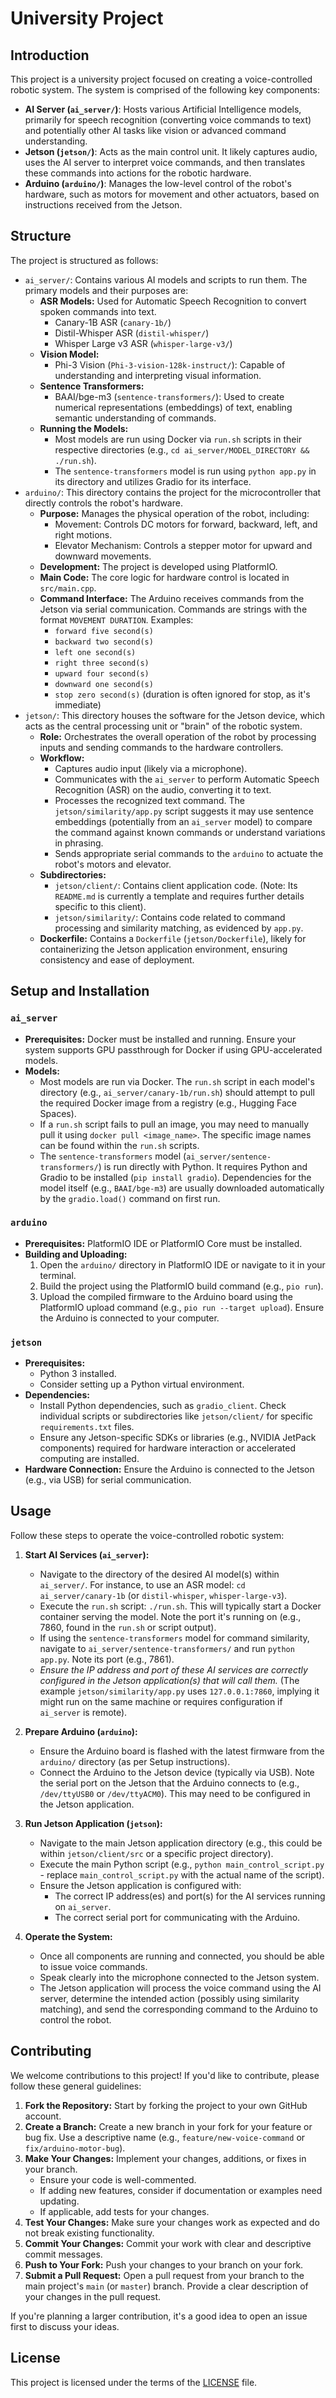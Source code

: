 # University Project

## Introduction

This project is a university project focused on creating a voice-controlled robotic system. The system is comprised of the following key components:

- **AI Server (`ai_server/`)**: Hosts various Artificial Intelligence models, primarily for speech recognition (converting voice commands to text) and potentially other AI tasks like vision or advanced command understanding.
- **Jetson (`jetson/`)**: Acts as the main control unit. It likely captures audio, uses the AI server to interpret voice commands, and then translates these commands into actions for the robotic hardware.
- **Arduino (`arduino/`)**: Manages the low-level control of the robot's hardware, such as motors for movement and other actuators, based on instructions received from the Jetson.

## Structure

The project is structured as follows:

- `ai_server/`: Contains various AI models and scripts to run them. The primary models and their purposes are:
    - **ASR Models:** Used for Automatic Speech Recognition to convert spoken commands into text.
        - Canary-1B ASR (`canary-1b/`)
        - Distil-Whisper ASR (`distil-whisper/`)
        - Whisper Large v3 ASR (`whisper-large-v3/`)
    - **Vision Model:**
        - Phi-3 Vision (`Phi-3-vision-128k-instruct/`): Capable of understanding and interpreting visual information.
    - **Sentence Transformers:**
        - BAAI/bge-m3 (`sentence-transformers/`): Used to create numerical representations (embeddings) of text, enabling semantic understanding of commands.
    - **Running the Models:**
        - Most models are run using Docker via `run.sh` scripts in their respective directories (e.g., `cd ai_server/MODEL_DIRECTORY && ./run.sh`).
        - The `sentence-transformers` model is run using `python app.py` in its directory and utilizes Gradio for its interface.
- `arduino/`: This directory contains the project for the microcontroller that directly controls the robot's hardware.
    - **Purpose:** Manages the physical operation of the robot, including:
        - Movement: Controls DC motors for forward, backward, left, and right motions.
        - Elevator Mechanism: Controls a stepper motor for upward and downward movements.
    - **Development:** The project is developed using PlatformIO.
    - **Main Code:** The core logic for hardware control is located in `src/main.cpp`.
    - **Command Interface:** The Arduino receives commands from the Jetson via serial communication. Commands are strings with the format `MOVEMENT DURATION`. Examples:
        - `forward five second(s)`
        - `backward two second(s)`
        - `left one second(s)`
        - `right three second(s)`
        - `upward four second(s)`
        - `downward one second(s)`
        - `stop zero second(s)` (duration is often ignored for stop, as it's immediate)
- `jetson/`: This directory houses the software for the Jetson device, which acts as the central processing unit or "brain" of the robotic system.
    - **Role:** Orchestrates the overall operation of the robot by processing inputs and sending commands to the hardware controllers.
    - **Workflow:**
        - Captures audio input (likely via a microphone).
        - Communicates with the `ai_server` to perform Automatic Speech Recognition (ASR) on the audio, converting it to text.
        - Processes the recognized text command. The `jetson/similarity/app.py` script suggests it may use sentence embeddings (potentially from an `ai_server` model) to compare the command against known commands or understand variations in phrasing.
        - Sends appropriate serial commands to the `arduino` to actuate the robot's motors and elevator.
    - **Subdirectories:**
        - `jetson/client/`: Contains client application code. (Note: Its `README.md` is currently a template and requires further details specific to this client).
        - `jetson/similarity/`: Contains code related to command processing and similarity matching, as evidenced by `app.py`.
    - **Dockerfile:** Contains a `Dockerfile` (`jetson/Dockerfile`), likely for containerizing the Jetson application environment, ensuring consistency and ease of deployment.

## Setup and Installation

### `ai_server`
-   **Prerequisites:** Docker must be installed and running. Ensure your system supports GPU passthrough for Docker if using GPU-accelerated models.
-   **Models:**
    -   Most models are run via Docker. The `run.sh` script in each model's directory (e.g., `ai_server/canary-1b/run.sh`) should attempt to pull the required Docker image from a registry (e.g., Hugging Face Spaces).
    -   If a `run.sh` script fails to pull an image, you may need to manually pull it using `docker pull <image_name>`. The specific image names can be found within the `run.sh` scripts.
    -   The `sentence-transformers` model (`ai_server/sentence-transformers/`) is run directly with Python. It requires Python and Gradio to be installed (`pip install gradio`). Dependencies for the model itself (e.g., `BAAI/bge-m3`) are usually downloaded automatically by the `gradio.load()` command on first run.

### `arduino`
-   **Prerequisites:** PlatformIO IDE or PlatformIO Core must be installed.
-   **Building and Uploading:**
    1.  Open the `arduino/` directory in PlatformIO IDE or navigate to it in your terminal.
    2.  Build the project using the PlatformIO build command (e.g., `pio run`).
    3.  Upload the compiled firmware to the Arduino board using the PlatformIO upload command (e.g., `pio run --target upload`). Ensure the Arduino is connected to your computer.

### `jetson`
-   **Prerequisites:**
    -   Python 3 installed.
    -   Consider setting up a Python virtual environment.
-   **Dependencies:**
    -   Install Python dependencies, such as `gradio_client`. Check individual scripts or subdirectories like `jetson/client/` for specific `requirements.txt` files.
    -   Ensure any Jetson-specific SDKs or libraries (e.g., NVIDIA JetPack components) required for hardware interaction or accelerated computing are installed.
-   **Hardware Connection:** Ensure the Arduino is connected to the Jetson (e.g., via USB) for serial communication.

## Usage

Follow these steps to operate the voice-controlled robotic system:

1.  **Start AI Services (`ai_server`):**
    *   Navigate to the directory of the desired AI model(s) within `ai_server/`. For instance, to use an ASR model: `cd ai_server/canary-1b` (or `distil-whisper`, `whisper-large-v3`).
    *   Execute the `run.sh` script: `./run.sh`. This will typically start a Docker container serving the model. Note the port it's running on (e.g., 7860, found in the `run.sh` or script output).
    *   If using the `sentence-transformers` model for command similarity, navigate to `ai_server/sentence-transformers/` and run `python app.py`. Note its port (e.g., 7861).
    *   *Ensure the IP address and port of these AI services are correctly configured in the Jetson application(s) that will call them.* (The example `jetson/similarity/app.py` uses `127.0.0.1:7860`, implying it might run on the same machine or requires configuration if `ai_server` is remote).

2.  **Prepare Arduino (`arduino`):**
    *   Ensure the Arduino board is flashed with the latest firmware from the `arduino/` directory (as per Setup instructions).
    *   Connect the Arduino to the Jetson device (typically via USB). Note the serial port on the Jetson that the Arduino connects to (e.g., `/dev/ttyUSB0` or `/dev/ttyACM0`). This may need to be configured in the Jetson application.

3.  **Run Jetson Application (`jetson`):**
    *   Navigate to the main Jetson application directory (e.g., this could be within `jetson/client/src` or a specific project directory).
    *   Execute the main Python script (e.g., `python main_control_script.py` - replace `main_control_script.py` with the actual name of the script).
    *   Ensure the Jetson application is configured with:
        *   The correct IP address(es) and port(s) for the AI services running on `ai_server`.
        *   The correct serial port for communicating with the Arduino.

4.  **Operate the System:**
    *   Once all components are running and connected, you should be able to issue voice commands.
    *   Speak clearly into the microphone connected to the Jetson system.
    *   The Jetson application will process the voice command using the AI server, determine the intended action (possibly using similarity matching), and send the corresponding command to the Arduino to control the robot.

## Contributing

We welcome contributions to this project! If you'd like to contribute, please follow these general guidelines:

1.  **Fork the Repository:** Start by forking the project to your own GitHub account.
2.  **Create a Branch:** Create a new branch in your fork for your feature or bug fix. Use a descriptive name (e.g., `feature/new-voice-command` or `fix/arduino-motor-bug`).
3.  **Make Your Changes:** Implement your changes, additions, or fixes in your branch.
    *   Ensure your code is well-commented.
    *   If adding new features, consider if documentation or examples need updating.
    *   If applicable, add tests for your changes.
4.  **Test Your Changes:** Make sure your changes work as expected and do not break existing functionality.
5.  **Commit Your Changes:** Commit your work with clear and descriptive commit messages.
6.  **Push to Your Fork:** Push your changes to your branch on your fork.
7.  **Submit a Pull Request:** Open a pull request from your branch to the main project's `main` (or `master`) branch. Provide a clear description of your changes in the pull request.

If you're planning a larger contribution, it's a good idea to open an issue first to discuss your ideas.

## License

This project is licensed under the terms of the [LICENSE](LICENSE) file.
